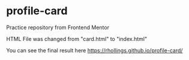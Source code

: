 # profile-card
Practice repository from Frontend Mentor


HTML File was changed from "card.html" to "index.html"

You can see the final result here
https://rhollings.github.io/profile-card/
